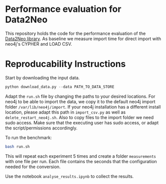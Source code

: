 # Performance evaluation for Data2Neo

This repository holds the code for the performance evaluation of the [Data2Neo library](https://github.com/jkminder/data2neo). As baseline we measure import time for direct import with neo4j's CYPHER and LOAD CSV.

# Reproducability Instructions

Start by downloading the input data.
```python
python download_data.py --data PATH_TO_DATA_STORE
```

Adapt the `run.sh` file by changing the paths to your desired locations. For neo4j to be able to import the data, we copy it to the default neo4j import folder `/var/lib/neo4j/import`. If your neo4j installation has a different install location, please adapt this path in `import_csv.py` as well as `delete_restart_neo4j.sh`. Also to copy files to the import folder we need sudo access. Make sure that the executing user has sudo access, or adapt the script/permissions accordingly.

To run the benchmark:
```bash
bash run.sh
```

This will repeat each experiment 5 times and create a folder `measurements` with one file per run. Each file contains the seconds that the configuration needed for the conversion. 

Use the notebook `analyse_results.ipynb` to collect the results.
